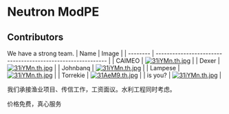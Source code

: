# Neutron ModPE 
## Contributors
We have a strong team.
| Name   | Image | 
| -------- | ------------------------------------------------------------ |
| CAIMEO   | [![31iYMn.th.jpg](https://s2.ax1x.com/2020/02/23/31iYMn.th.jpg)](https://imgchr.com/i/31iYMn) |
| Dexer    | [![31iYMn.th.jpg](https://s2.ax1x.com/2020/02/23/31iYMn.th.jpg)](https://imgchr.com/i/31iYMn) |
| Johnbanq | [![31iYMn.th.jpg](https://s2.ax1x.com/2020/02/23/31iYMn.th.jpg)](https://imgchr.com/i/31iYMn) |
| Lampese  | [![31iYMn.th.jpg](https://s2.ax1x.com/2020/02/23/31iYMn.th.jpg)](https://imgchr.com/i/31iYMn) |
| Torrekie  | [![31AeM9.th.jpg](https://s2.ax1x.com/2020/02/23/31AeM9.th.jpg)](https://imgchr.com/i/31AeM9) |
| is you?  | [![31iYMn.th.jpg](https://s2.ax1x.com/2020/02/23/31iYMn.th.jpg)](https://imgchr.com/i/31iYMn) |

我们承接渔业项目、传信工作，工资面议。水利工程同时考虑。

价格免费，真心服务
